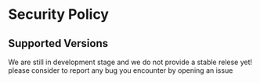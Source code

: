# Security Policy

## Supported Versions

We are still in development stage and we do not provide a stable relese yet!
please consider to report any bug you encounter by opening an issue

